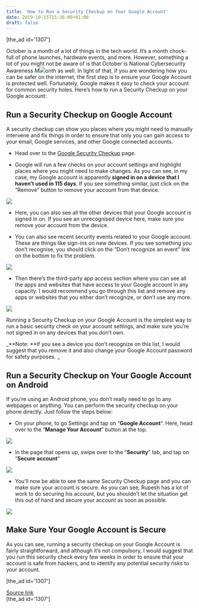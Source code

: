 ```yaml
---
title: 'How to Run a Security Checkup on Your Google Account'
date: 2019-10-15T15:36:00+01:00
draft: false
---
```


\[the\_ad id='1307'\]  
  

  

October is a month of a lot of things in the tech world. It’s a month chock-full of phone launches, hardware events, and more. However, something a lot of you might not be aware of is that October is National Cybersecurity Awareness M![](https://beebom.com/wp-content/uploads/2019/10/google-security-checkup-events.jpg)onth as well. In light of that, if you are wondering how you can be safer on the internet, the first step is to ensure your Google Account is protected well. Fortunately, Google makes it easy to check your account for common security holes. Here’s how to run a Security Checkup on your Google account:  

Run a Security Checkup on Google Account
----------------------------------------

  

A security checkup can show you places where you might need to manually intervene and fix things in order to ensure that only you can gain access to your email, Google services, and other Google connected accounts.  

*   Head over to the [Google Security Checkup](https://myaccount.google.com/security-checkup) page.
  
*   Google will run a few checks on your account settings and highlight places where you might need to make changes. As you can see, in my case, my Google account is apparently **signed in on a device that I haven’t used in 115 days**. If you see something similar, just click on the “Remove” button to remove your account from that device.
  

![](https://beebom.com/wp-content/uploads/2019/10/security-checkup.jpg)

*   Here, you can also see all the other devices that your Google account is signed in on. If you see an unrecognised device here, make sure you remove your account from the device.
  
*   You can also see recent security events related to your Google account. These are things like sign-ins on new devices. If you see something you don’t recognise, you should click on the “Don’t recognize an event” link on the bottom to fix the problem.
  

![](https://beebom.com/wp-content/uploads/2019/10/google-security-checkup-events.jpg)

*   Then there’s the third-party app access section where you can see all the apps and websites that have access to your Google account in any capacity. I would recommend you go through this list and remove any apps or websites that you either don’t recognize, or don’t use any more.
  

![](https://beebom.com/wp-content/uploads/2019/10/third-party-access-google-security-checkup.jpg)

Running a Security Checkup on your Google Account is the simplest way to run a basic security check on your account settings, and make sure you’re not signed in on any devices that you don’t own.  

_**Note: **If you see a device you don’t recognize on this list, I would suggest that you remove it and also change your Google Account password for safety purposes. _  

Run a Security Checkup on Your Google Account on Android
--------------------------------------------------------

  

If you’re using an Android phone, you don’t really need to go to any webpages or anything. You can perform the security checkup on your phone directly. Just follow the steps below:  

*   On your phone, to go Settings and tap on “**Google Account**“. Here, head over to the “**Manage Your Account**” button at the top.
  

![](https://beebom.com/wp-content/uploads/2019/10/security-checkup-android-phone.jpg)

  
  

  

*   In the page that opens up, swipe over to the “**Security**” tab, and tap on “**Secure** **account**“
  

![](https://beebom.com/wp-content/uploads/2019/10/google-account-security-android.jpg)

*   You’ll now be able to see the same Security Checkup page and you can make sure your account is secure. As you can see, Rupesh has a lot of work to do securing his account, but you shouldn’t let the situation get this out of hand and secure your account as soon as possible.
  

![](https://beebom.com/wp-content/uploads/2019/10/security-checkup-page-android.jpg)

Make Sure Your Google Account is Secure
---------------------------------------

  

As you can see, running a security checkup on your Google Account is fairly straightforward, and although it’s not compulsory, I would suggest that you run this security check every few weeks in order to ensure that your account is safe from hackers, and to identify any potential security risks to your account.  

  
\[the\_ad id='1307'\]  
  
[Source link](https://beebom.com/run-security-checkup-google-account/)  
\[the\_ad id='1307'\]